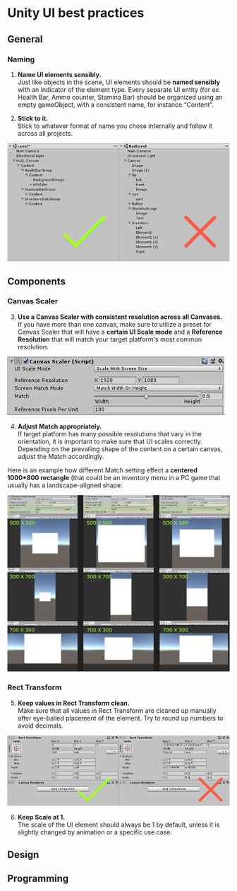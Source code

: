 
# Unity UI best practices
## General
### Naming
1. __Name UI elements sensibly.__ </br>
Just like objects in the scene, UI elements should be **named sensibly** with an indicator of the element type.
Every separate UI entity (for ex. Health Bar, Ammo counter, Stamina Bar) should be organized using an empty gameObject, with a consistent name, for instance “Content”.

2. __Stick to it.__</br>
Stick to whatever format of name you chose internally and follow it across all projects.

![Alt](element_naming.png)
## Components
### Canvas Scaler
3. **Use a Canvas Scaler with consistent resolution across all Canvases.** </br>
If you have more than one canvas, make sure to utilize a preset for Canvas Scaler that will have a **certain UI Scale mode** and a **Reference Resolution** that will match your target platform's most common resolution.  

![Alt](canvas_scaler.png)


4. **Adjust Match appropriately.**</br>
If target platform has many possible resolutions that vary in the orientation, it is important to make sure that UI scales correctly. Depending on the prevailing shape of the content on a certain canvas, adjust the Match accordingly. 

Here is an example how different Match setting effect a **centered 1000*800 rectangle** (that could be an inventory menu in a PC game that usually has a landscape-aligned shape:

![Alt](match_example.png)

### Rect Transform
5. **Keep values in Rect Transform clean.**</br>
Make sure that all values in Rect Transform are cleaned up manually after eye-balled placement of the element. Try to round up numbers to avoid decimals.

![Alt](rect_transform.png)

6. **Keep Scale at 1.** </br>
The scale of the UI element should always be 1 by default, unless it is slightly changed by animation or a specific use case.
## Design
## Programming

<!--stackedit_data:
eyJoaXN0b3J5IjpbMTM3NTUyOTI3OSwyMTIzNjAzMTIzLDEwND
U5NTc4NjksLTk4MTU2MzI1Miw4OTcyMDg0NjcsLTE1MjIxMTY3
MzgsLTE2MzIzMTAzNiwtMTAyMjkwMjU0OCwxNTQwNzY4MjcxLD
c3NjE3NjYyNywyOTk4NzEwMzAsLTIwMjk3Nzg3NTIsMTU1NzMz
NDIzNSw5MDg3NzU4NzksLTE3ODMyMjY2MDksLTM4MTU4MjkyMS
wxNDIxMDc2NTczLC0xMjM1ODExMDQ3LC0xODQ0OTQxOTJdfQ==

-->
